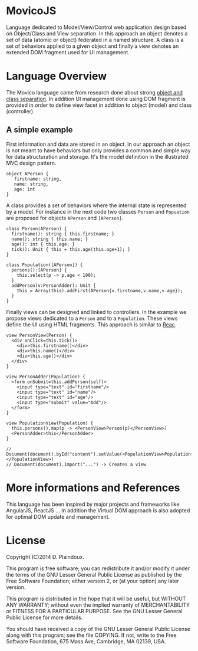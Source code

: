 MovicoJS
========

Language dedicated to Model/View/Control  web application design based
on  Object/Class and  View  separation.  In  this  approach an  object
denotes  a  set of  data  (atomic  or  object)  federated in  a  named
structure. A class is a set of behaviors applied to a given object and
finally  a  view  denotes  an   extended  DOM  fragment  used  for  UI
management.

Language Overview
=================

The Movico language  came from research done about  strong [object and
class   separation](http://d.plaindoux.free.fr/clump/index.html).   In
addition UI management done using DOM fragment is provided in order to
define  view   facet  in   addition  to   object  (model)   and  class
(controller).

A simple example
-----------------

First information and data are stored in an object. In our approach an
object is not  meant to have behaviors but only  provides a common and
simple  way  for  data  structuration and  storage.   It's  the  model
definition in the illustrated MVC design pattern.

```
object APerson { 
   firstname: string, 
   name: string, 
   age: int 
}
```

A  class provides  a  set of  behaviors where  the  internal state  is
represented by  a model.  For instance  in the  next code  two classes
`Person`  and  `Popuation`  are  proposed for  objects  `APerson`  and
`[APerson]`.

```
class Person(APerson) {
  firstname(): string { this.firstname; }
  name(): string { this.name; }
  age(): int { this.age; }
  tick(): Unit { this = this.age(this.age+1); }
}

class Population([APerson]) {
  persons():[APerson] { 
    this.select(p -> p.age < 100); 
  }
  addPerson(v:PersonAdder): Unit { 
    this = Array(this).addFirst(APerson{v.firstname,v.name,v.age}); 
  }
}
```

Finally  views can  be  designed  and linked  to  controllers. In  the
example  we   propose  views  dedicated   to  a  `Person`  and   to  a
`Population`. These  views define  the UI  using HTML  fragments. This
approach is similar to [Reac](http://facebook.github.io/react/).

```
view PersonView(Person) {
  <div onClick=this.tick()> 
    <div>this.firstname()</div>
    <div>this.name()</div>
    <div>this.age()</div>
  </div>
}
 
view PersonAdder(Population) {
  <form onSubmit=this.addPerson(self)>
    <input type="text" id="firstname"/>
    <input type="text" id="name"/>
    <input type="text" id="age"/>
    <input type="submit" value="Add"/>
  </form>
}

view PopulationView(Population) {
  this.persons().map(p -> <PersonView>Person(p)</PersonView>)
  <PersonAdder>this</PersonAdder>
}

// Document(document).byId("content").setValue(<PopulationView>Population([])</PopulationView>)
// Document(document).import("...") -> Creates a view
```

More informations and References
================================

This language has been inspired  by major projects and frameworks like
AngularJS, ReactJS  ... In addition  the Virtual DOM approach  is also
adopted for optimal DOM update and management.

License
=======

Copyright (C)2014 D. Plaindoux.

This program is  free software; you can redistribute  it and/or modify
it  under the  terms  of  the GNU  Lesser  General  Public License  as
published by  the Free Software  Foundation; either version 2,  or (at
your option) any later version.

This program  is distributed in the  hope that it will  be useful, but
WITHOUT   ANY  WARRANTY;   without  even   the  implied   warranty  of
MERCHANTABILITY  or FITNESS  FOR  A PARTICULAR  PURPOSE.  See the  GNU
Lesser General Public License for more details.

You  should have  received a  copy of  the GNU  Lesser General  Public
License along with  this program; see the file COPYING.  If not, write
to the  Free Software Foundation,  675 Mass Ave, Cambridge,  MA 02139,
USA.




